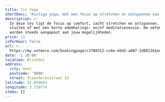```yaml
---
title: Yin Yoga
shortDesc: 'Rustige yoga, met een focus op stretchen en ontspannen van de spieren.'
description: >-
  In deze les ligt de focus op comfort, zacht stretchen en ontspannen. We
  sluiten af met een korte ademhalings- en/of meditatiesessie. De oefeningen
  worden steeds aangepast aan jouw mogelijkheden.
price: 11
isPerHour: false
url: >-
  https://my.setmore.com/bookingpage/c2f88312-cc6e-4dd2-ad87-2d8811b1ed3b/bookclass
date: '1 20:00'
location: BlinkOut
address:
  city: Gent
  postcode: '9000'
  street: Vlaanderenstraat 53
latitude: 51.050693
longitude: 3.729774
items: []
---
```


